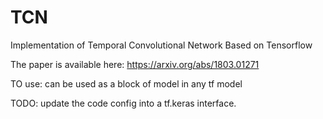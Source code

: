 # TCN
Implementation of Temporal Convolutional Network Based on Tensorflow

The paper is available here: https://arxiv.org/abs/1803.01271

TO use: can be used as a block of model in any tf model

TODO: update the code config into a tf.keras interface. 
